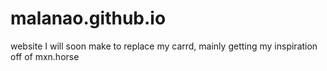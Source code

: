 # malanao.github.io
website I will soon make to replace my carrd, mainly getting my inspiration off of mxn.horse 
